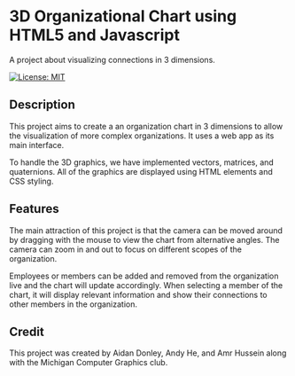 # 3D Organizational Chart using HTML5 and Javascript
A project about visualizing connections in 3 dimensions.

[![License: MIT](https://img.shields.io/badge/License-MIT-yellow.svg)](https://opensource.org/licenses/MIT)

## Description
This project aims to create a an organization chart in 3 dimensions to allow the visualization of more complex organizations. It uses a web app as its main interface.

To handle the 3D graphics, we have implemented vectors, matrices, and quaternions. All of the graphics are displayed using HTML elements and CSS styling.

## Features
The main attraction of this project is that the camera can be moved around by dragging with the mouse to view the chart from alternative angles. The camera can zoom in and out to focus on different scopes of the organization.

Employees or members can be added and removed from the organization live and the chart will update accordingly. When selecting a member of the chart, it will display relevant information and show their connections to other members in the organization.

## Credit
This project was created by Aidan Donley, Andy He, and Amr Hussein along with the Michigan Computer Graphics club.
